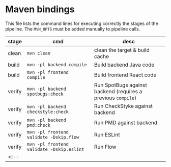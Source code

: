 # Maven bindings

This file lists the command lines for executing correctly the stages of the pipeline. The `MVN_OPTS` must be added manually to pipeline calls.

| stage | cmd | desc |
| ----- | ---- | ---- |
| clean | `mvn clean` | clean the target & build cache |
| build | `mvn -pl backend compile` | Build backend Java code |
| build | `mvn -pl frontend compile` | Build frontend React code |
| verify | `mvn -pl backend spotbugs:check` | Run SpotBugs against backend (requires a previous `compile`) |
| verify | `mvn -pl backend checkstyle:check` | Run CheckStyke against backend |
| verify | `mvn -pl backend pmd:check` | Run PMD against backend |
| verify | `mvn -pl frontend validate -Dskip.flow` | Run ESLint |
| verify | `mvn -pl frontend validate -Dskip.eslint` | Run Flow |
<!-- |  |  |  | -->
